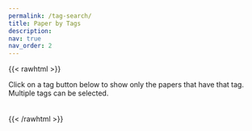 ```yaml
---
permalink: /tag-search/
title: Paper by Tags
description:
nav: true
nav_order: 2
---
```


{{< rawhtml >}}
<div>
  <p>Click on a tag button below to show only the papers that have that tag. Multiple tags can be selected.</p>

  <!-- Container for the tag buttons -->
  <div id="tags-container" style="display: flex; flex-wrap: wrap; gap: 10px; margin-bottom: 20px;"></div>

  <!-- Container where your JS will place the listed papers -->
  <div id="papers-container"></div>

  <!-- Load the bibtex-parse library -->
  <script src="/js/bibtex-parse.js" type="module"></script>

  <!-- Load the tag filtering script -->
  <script src="/js/tagsearch.js" type="module"></script>

  <style>
    .tag-btn {
      background: #f0f0f0;
      border: 1px solid #ccc;
      padding: 8px 12px;
      border-radius: 4px;
      cursor: pointer;
      transition: 0.2s;
      color: black;
    }
    .tag-btn:hover {
      background: #b0b7c0;
    }
    .tag-btn.selected {
      background: #595e60;
      color: white;
      border-color: #595e60;
    }
  </style>
</div>
{{< /rawhtml >}}
